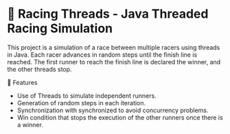 # 🏁 Racing Threads - Java Threaded Racing Simulation </br>
This project is a simulation of a race between multiple racers using threads in Java. Each racer advances in random steps until the finish line is reached. The first runner to reach the finish line is declared the winner, and the other threads stop.

🚀 Features </br>
- Use of Threads to simulate independent runners.
- Generation of random steps in each iteration.
- Synchronization with synchronized to avoid concurrency problems.
- Win condition that stops the execution of the other runners once there is a winner.


